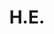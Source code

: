 ---
title: H.E.
name: Name
department: Representative of the Ministry of Post and Telecommunications
role: Vice-chair
image: "src/assets/image-assets/avarta.png"
---